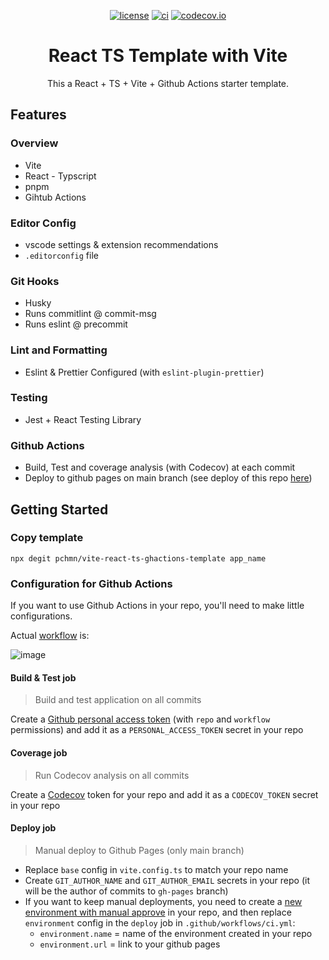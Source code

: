 <div align="center">

[![license](https://img.shields.io/badge/license-MIT-blue.svg)](https://github.com/pchmn/vite-react-ts-template/blob/main/license)
[![ci](https://github.com/pchmn/vite-react-ts-template/actions/workflows/ci.yml/badge.svg?branch=main)](https://github.com/pchmn/vite-react-ts-template/actions)
[![codecov.io](https://codecov.io/gh/pchmn/vite-react-ts-template/coverage.svg?branch=main)](https://codecov.io/gh/pchmn/vite-react-ts-template?branch=master)
<!-- [![Codacy Badge](https://app.codacy.com/project/badge/Grade/4c695ce061c34c1bb1698acc19278f0e)](https://www.codacy.com/gh/pchmn/vite-react-ts-template/dashboard?utm_source=github.com&amp;utm_medium=referral&amp;utm_content=pchmn/vite-react-ts-template&amp;utm_campaign=Badge_Grade) -->

# React TS Template with Vite
  
This a React + TS + Vite + Github Actions starter template.

</div>

## Features
### Overview

- Vite
- React - Typscript
- pnpm
- Gihtub Actions
### Editor Config

- vscode settings & extension recommendations
- `.editorconfig` file

### Git Hooks

- Husky
- Runs commitlint @ commit-msg
- Runs eslint @ precommit

### Lint and Formatting

- Eslint & Prettier Configured (with `eslint-plugin-prettier`)

### Testing

- Jest + React Testing Library

### Github Actions

- Build, Test and coverage analysis (with Codecov) at each commit
- Deploy to github pages on main branch (see deploy of this repo [here](https://pchmn.github.io/vite-react-ts-template/))


## Getting Started

### Copy template

```
npx degit pchmn/vite-react-ts-ghactions-template app_name
```

### Configuration for Github Actions

If you want to use Github Actions in your repo, you'll need to make little configurations.

Actual [workflow](https://github.com/pchmn/vite-react-ts-template/blob/main/.github/workflows/ci.yml) is:

![image](https://user-images.githubusercontent.com/12658241/142628675-1f9e9617-e5da-4dff-aa79-abc0883cf037.png)

#### Build & Test job

> Build and test application on all commits

Create a [Github personal access token](https://docs.github.com/en/authentication/keeping-your-account-and-data-secure/creating-a-personal-access-token) (with `repo` and `workflow` permissions) and add it as a `PERSONAL_ACCESS_TOKEN` secret in your repo

#### Coverage job

> Run Codecov analysis on all commits

Create a [Codecov](https://about.codecov.io/) token for your repo and add it as a `CODECOV_TOKEN` secret in your repo

#### **Deploy** job

> Manual deploy to Github Pages (only main branch)

- Replace `base` config in `vite.config.ts` to match your repo name
- Create `GIT_AUTHOR_NAME` and `GIT_AUTHOR_EMAIL` secrets in your repo (it will be the author of commits to `gh-pages` branch)
- If you want to keep manual deployments, you need to create a [new environment with manual approve](https://devblogs.microsoft.com/devops/i-need-manual-approvers-for-github-actions-and-i-got-them-now/) in your repo, and then replace `environment` config in the `deploy` job in `.github/workflows/ci.yml`:
  - `environment.name` = name of the environment created in your repo
  - `environment.url` = link to your github pages


